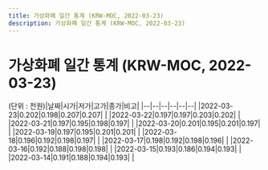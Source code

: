 ```yaml
---
title: 가상화폐 일간 통계 (KRW-MOC, 2022-03-23)
description: 가상화폐 일간 통계 (KRW-MOC, 2022-03-23)
---
```


가상화폐 일간 통계 (KRW-MOC, 2022-03-23)
===

(단위 : 천원)|날짜|시가|저가|고가|종가|비고|
|--|--|--|--|--|--|
|2022-03-23|0.202|0.198|0.207|0.207|    |
|2022-03-22|0.197|0.197|0.203|0.202|    |
|2022-03-21|0.197|0.195|0.198|0.197|    |
|2022-03-20|0.201|0.195|0.201|0.197|    |
|2022-03-19|0.197|0.195|0.201|0.201|    |
|2022-03-18|0.196|0.192|0.198|0.197|    |
|2022-03-17|0.198|0.192|0.198|0.196|    |
|2022-03-16|0.192|0.188|0.198|0.198|    |
|2022-03-15|0.193|0.186|0.194|0.193|    |
|2022-03-14|0.191|0.188|0.194|0.193|    |
